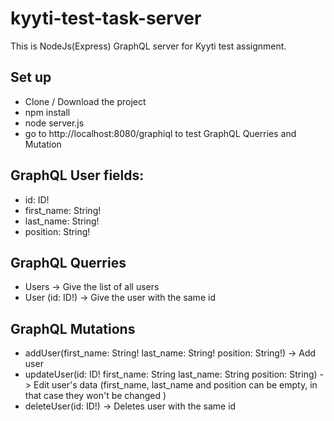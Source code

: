 # kyyti-test-task-server
This is NodeJs(Express) GraphQL server for Kyyti test assignment.

## Set up
- Clone / Download the project
- npm install
- node server.js
- go to http://localhost:8080/graphiql to test GraphQL Querries and Mutation
 
## GraphQL User fields:
 - id: ID!
 - first_name: String!
 - last_name: String!
 - position: String!
 
## GraphQL Querries
- Users -> Give the list of all users
- User (id: ID!) -> Give the user with the same id

## GraphQL Mutations
- addUser(first_name: String! last_name: String! position: String!) -> Add user
- updateUser(id: ID! first_name: String last_name: String position: String) -> Edit user's data (first_name, last_name and position can be empty, in that case they won't be changed )
- deleteUser(id: ID!) -> Deletes user with the same id
